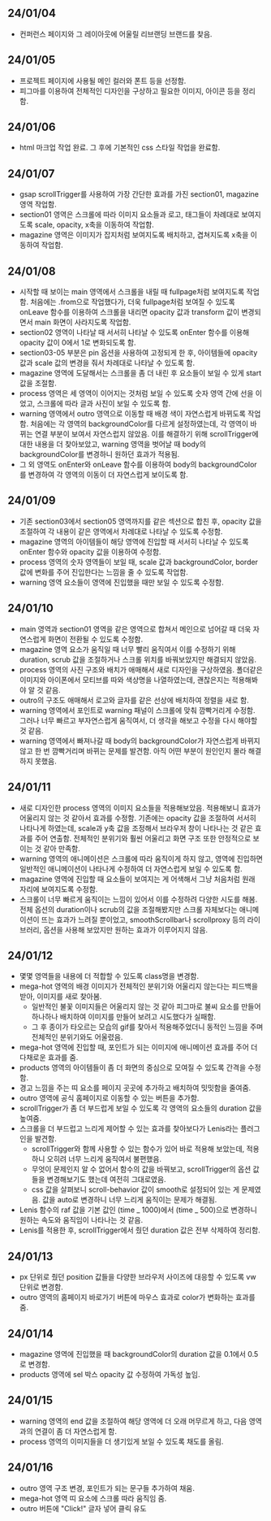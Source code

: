 ## 24/01/04

- 컨퍼런스 페이지와 그 레이아웃에 어울릴 리브랜딩 브랜드를 찾음.

## 24/01/05

- 프로젝트 페이지에 사용될 메인 컬러와 폰트 등을 선정함.
- 피그마를 이용하여 전체적인 디자인을 구상하고 필요한 이미지, 아이콘 등을 정리함.

## 24/01/06

- html 마크업 작업 완료. 그 후에 기본적인 css 스타일 작업을 완료함.

## 24/01/07

- gsap scrollTrigger를 사용하여 가장 간단한 효과를 가진 section01, magazine 영역 작업함.
- section01 영역은 스크롤에 따라 이미지 요소들과 로고, 태그들이 차례대로 보여지도록 scale, opacity, x축을 이동하여 작업함.
- magazine 영역은 이미지가 잡지처럼 보여지도록 배치하고, 겹쳐지도록 x축을 이동하여 작업함.

## 24/01/08

- 시작할 때 보이는 main 영역에서 스크롤을 내릴 때 fullpage처럼 보여지도록 작업함.
  처음에는 .from으로 작업했다가, 더욱 fullpage처럼 보여질 수 있도록 onLeave 함수를 이용하여 스크롤을 내리면 opacity 값과 transform 값이 변경되면서 main 화면이 사라지도록 작업함.
- section02 영역이 나타날 때 서서히 나타날 수 있도록 onEnter 함수를 이용해 opacity 값이 0에서 1로 변화되도록 함.
- section03-05 부분은 pin 옵션을 사용하여 고정되게 한 후, 아이템들에 opacity 값과 scale 값의 변경을 줘서 차례대로 나타날 수 있도록 함.
- magazine 영역에 도달해서는 스크롤을 좀 더 내린 후 요소들이 보일 수 있게 start값을 조절함.
- process 영역은 세 영역이 이어지는 것처럼 보일 수 있도록 숫자 영역 간에 선을 이었고, 스크롤에 따라 글과 사진이 보일 수 있도록 함.
- warning 영역에서 outro 영역으로 이동할 때 배경 색이 자연스럽게 바뀌도록 작업함. 처음에는 각 영역의 backgroundColor를 다르게 설정하였는데, 각 영역이 바뀌는 연결 부분이 보여서 자연스럽지 않았음. 이를 해결하기 위해 scrollTrigger에 대한 내용을 더 찾아보았고, warning 영역을 벗어날 때 body의 backgroundColor를 변경하니 원하던 효과가 적용됨.
- 그 외 영역도 onEnter와 onLeave 함수를 이용하여 body의 backgroundColor를 변경하여 각 영역의 이동이 더 자연스럽게 보이도록 함.

## 24/01/09

- 기존 section03에서 section05 영역까지를 같은 섹션으로 합친 후, opacity 값을 조절하여 각 내용이 같은 영역에서 차례대로 나타날 수 있도록 수정함.
- magazine 영역의 아이템들이 해당 영역에 진입할 때 서서히 나타날 수 있도록 onEnter 함수와 opacity 값을 이용하여 수정함.
- process 영역의 숫자 영역들이 보일 때, scale 값과 backgroundColor, border 값에 변화를 주어 진입한다는 느낌을 줄 수 있도록 작업함.
- warning 영역 요소들이 영역에 진입했을 때만 보일 수 있도록 수정함.

## 24/01/10

- main 영역과 section01 영역을 같은 영역으로 합쳐서 메인으로 넘어갈 때 더욱 자연스럽게 화면이 전환될 수 있도록 수정함.
- magazine 영역 요소가 움직일 때 너무 빨리 움직여서 이를 수정하기 위해 duration, scrub 값을 조절하거나 스크롤 위치를 바꿔보았지만 해결되지 않았음.
- process 영역의 사진 구조와 배치가 애매해서 새로 디자인을 구상하였음. 폴더같은 이미지와 아이폰에서 모티브를 따와 색상명을 나열하였는데, 괜찮은지는 적용해봐야 알 것 같음.
- outro의 구조도 애매해서 로고와 글자를 같은 선상에 배치하여 정렬을 새로 함.
- warning 영역에서 포인트로 warning 패널이 스크롤에 맞춰 깜빡거리게 수정함. 그러나 너무 빠르고 부자연스럽게 움직여서, 더 생각을 해보고 수정을 다시 해야할 것 같음.
- warning 영역에서 빠져나갈 때 body의 backgroundColor가 자연스럽게 바뀌지 않고 한 번 깜빡거리며 바뀌는 문제를 발견함. 아직 어떤 부분이 원인인지 몰라 해결하지 못했음.

## 24/01/11

- 새로 디자인한 process 영역의 이미지 요소들을 적용해보았음. 적용해보니 효과가 어울리지 않는 것 같아서 효과를 수정함. 기존에는 opacity 값을 조절하여 서서히 나타나게 하였는데, scale과 y축 값을 조정해서 브라우저 창이 나타나는 것 같은 효과를 주어 연출함. 전체적인 분위기와 훨씬 어울리고 화면 구조 또한 안정적으로 보이는 것 같아 만족함.
- warning 영역의 애니메이션은 스크롤에 따라 움직이게 하지 않고, 영역에 진입하면 일반적인 애니메이션이 나타나게 수정하여 더 자연스럽게 보일 수 있도록 함.
- magazine 영역에 진입할 때 요소들이 보여지는 게 어색해서 그냥 처음처럼 원래 자리에 보여지도록 수정함.
- 스크롤이 너무 빠르게 움직이는 느낌이 있어서 이를 수정하려 다양한 시도를 해봄. 전체 옵션의 duration이나 scrub의 값을 조절해봤지만 스크롤 자체보다는 애니메이션이 뜨는 효과가 느려질 뿐이었고, smoothScrollbar나 scrollproxy 등의 라이브러리, 옵션을 사용해 보았지만 원하는 효과가 이루어지지 않음.

## 24/01/12

- 몇몇 영역들을 내용에 더 적합할 수 있도록 class명을 변경함.
- mega-hot 영역의 배경 이미지가 전체적인 분위기와 어울리지 않는다는 피드백을 받아, 이미지를 새로 찾아봄.
  - 일반적인 불꽃 이미지들은 어울리지 않는 것 같아 피그마로 불씨 요소를 만들어 하나하나 배치하여 이미지를 만들어 보려고 시도했다가 실패함.
  - 그 후 종이가 타오르는 모습의 gif를 찾아서 적용해주었더니 동적인 느낌을 주며 전체적인 분위기와도 어울렸음.
- mega-hot 영역에 진입할 때, 포인트가 되는 이미지에 애니메이션 효과를 주어 더 다채로운 효과를 줌.
- products 영역의 아이템들이 좀 더 화면의 중심으로 모여질 수 있도록 간격을 수정함.
- 경고 느낌을 주는 띠 요소를 페이지 곳곳에 추가하고 배치하여 밋밋함을 줄여줌.
- outro 영역에 공식 홈페이지로 이동할 수 있는 버튼을 추가함.
- scrollTrigger가 좀 더 부드럽게 보일 수 있도록 각 영역의 요소들의 duration 값을 높여줌.
- 스크롤을 더 부드럽고 느리게 제어할 수 있는 효과를 찾아보다가 Lenis라는 플러그인을 발견함.
  - scrollTrigger와 함께 사용할 수 있는 함수가 있어 바로 적용해 보았는데, 적용하니 오히려 너무 느리게 움직여서 불편했음.
  - 무엇이 문제인지 알 수 없어서 함수의 값을 바꿔보고, scrollTrigger의 옵션 값들을 변경해보기도 했는데 여전히 그대로였음.
  - css 값을 살펴보니 scroll-behavior 값이 smooth로 설정되어 있는 게 문제였음. 값을 auto로 변경하니 너무 느리게 움직이는 문제가 해결됨.
- Lenis 함수의 raf 값을 기본 값인 (time _ 1000)에서 (time _ 500)으로 변경하니 원하는 속도와 움직임이 나타나는 것 같음.
- Lenis를 적용한 후, scrollTrigger에서 줬던 duration 값은 전부 삭제하여 정리함.

## 24/01/13

- px 단위로 줬던 position 값들을 다양한 브라우저 사이즈에 대응할 수 있도록 vw 단위로 변경함.
- outro 영역의 홈페이지 바로가기 버튼에 마우스 효과로 color가 변화하는 효과를 줌.

## 24/01/14

- magazine 영역에 진입했을 때 backgroundColor의 duration 값을 0.1에서 0.5로 변경함.
- products 영역에 sel 박스 opacity 값 수정하여 가독성 높임.

## 24/01/15

- warning 영역의 end 값을 조절하여 해당 영역에 더 오래 머무르게 하고, 다음 영역과의 연결이 좀 더 자연스럽게 함.
- process 영역의 이미지들을 더 생기있게 보일 수 있도록 채도를 올림.

## 24/01/16

- outro 영역 구조 변경, 포인트가 되는 문구들 추가하여 채움.
- mega-hot 영역 띠 요소에 스크롤 따라 움직임 줌.
- outro 버튼에 "Click!" 글자 넣어 클릭 유도
